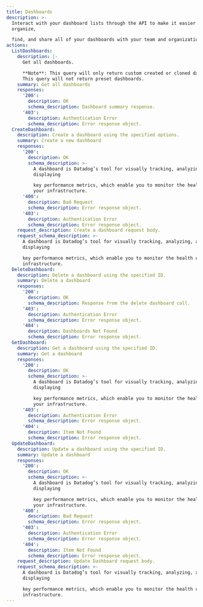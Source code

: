 ```yaml
---
title: Dashboards
description: >-
  Interact with your dashboard lists through the API to make it easier to
  organize,

  find, and share all of your dashboards with your team and organization.
actions:
  ListDashboards:
    description: |-
      Get all dashboards.

      **Note**: This query will only return custom created or cloned dashboards.
      This query will not return preset dashboards.
    summary: Get all dashboards
    responses:
      '200':
        description: OK
        schema_description: Dashboard summary response.
      '403':
        description: Authentication Error
        schema_description: Error response object.
  CreateDashboard:
    description: Create a dashboard using the specified options.
    summary: Create a new dashboard
    responses:
      '200':
        description: OK
        schema_description: >-
          A dashboard is Datadog’s tool for visually tracking, analyzing, and
          displaying

          key performance metrics, which enable you to monitor the health of
          your infrastructure.
      '400':
        description: Bad Request
        schema_description: Error response object.
      '403':
        description: Authentication Error
        schema_description: Error response object.
    request_description: Create a dashboard request body.
    request_schema_description: >-
      A dashboard is Datadog’s tool for visually tracking, analyzing, and
      displaying

      key performance metrics, which enable you to monitor the health of your
      infrastructure.
  DeleteDashboard:
    description: Delete a dashboard using the specified ID.
    summary: Delete a dashboard
    responses:
      '200':
        description: OK
        schema_description: Response from the delete dashboard call.
      '403':
        description: Authentication Error
        schema_description: Error response object.
      '404':
        description: Dashboards Not Found
        schema_description: Error response object.
  GetDashboard:
    description: Get a dashboard using the specified ID.
    summary: Get a dashboard
    responses:
      '200':
        description: OK
        schema_description: >-
          A dashboard is Datadog’s tool for visually tracking, analyzing, and
          displaying

          key performance metrics, which enable you to monitor the health of
          your infrastructure.
      '403':
        description: Authentication Error
        schema_description: Error response object.
      '404':
        description: Item Not Found
        schema_description: Error response object.
  UpdateDashboard:
    description: Update a dashboard using the specified ID.
    summary: Update a dashboard
    responses:
      '200':
        description: OK
        schema_description: >-
          A dashboard is Datadog’s tool for visually tracking, analyzing, and
          displaying

          key performance metrics, which enable you to monitor the health of
          your infrastructure.
      '400':
        description: Bad Request
        schema_description: Error response object.
      '403':
        description: Authentication Error
        schema_description: Error response object.
      '404':
        description: Item Not Found
        schema_description: Error response object.
    request_description: Update Dashboard request body.
    request_schema_description: >-
      A dashboard is Datadog’s tool for visually tracking, analyzing, and
      displaying

      key performance metrics, which enable you to monitor the health of your
      infrastructure.
---
```


